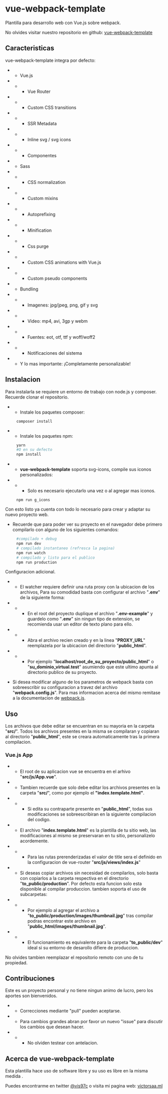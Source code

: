 # vue-webpack-template
Plantilla para desarrollo web con Vue.js sobre webpack.

No olvides visitar nuestro repositorio en github: [vue-webpack-template](https://github.com/vis97c/vue-webpack-template)

## Caracteristicas

vue-webpack-template integra por defecto:

- - Vue.js

- - - Vue Router

- - - Custom CSS transitions

- - - SSR Metadata

- - - Inline svg / svg icons

- - - Componentes

- - Sass

- - - CSS normalization

- - - Custom mixins

- - - Autoprefixing

- - - Minification

- - - Css purge

- - - Custom CSS animations with Vue.js

- - - Custom pseudo components 

- - Bundling

- - - Imagenes: jpg/jpeg, png, gif y svg

- - - Video: mp4, avi, 3gp y webm

- - - Fuentes: eot, otf, ttf y woff/woff2

- - - Notificaciones del sistema

- - Y lo mas importante: ¡Completamente personalizable!


## Instalacion

Para instalarla se requiere un entorno de trabajo con node.js y composer. Recuerde clonar el repositorio.

- - Instale los paquetes composer:

```
     composer install
```

- - Instale los paquetes npm:

```bash
     yarn
     #O en su defecto
     npm install
```

- - **vue-webpack-template** soporta svg-icons, compile sus iconos personalizados:

- - - Solo es necesario ejecutarlo una vez o al agregar mas iconos.

```
     npm run g_icons
```

Con esto listo ya cuenta con todo lo necesario para crear y adaptar su nuevo proyecto web.

- Recuerde que para poder ver su proyecto en el navegador debe primero compilarlo con alguno de los siguientes comandos:

```bash
     #compilado + debug
     npm run dev
     # compilado instantaneo (refresca la pagina)
     npm run watch
     # compilado y listo para el publico
     npm run production

```

Configuracion adicional.

- - El watcher requiere definir una ruta proxy con la ubicacion de los archivos, Para su comodidad basta con configurar el archivo "**.env**" de la siguiente forma:

- - - En el root del proyecto duplique el archivo "**.env-example**" y guardelo como "**.env**" sin ningun tipo de extension, se recomienda usar un editor de texto plano para ello.

- - - Abra el archivo recien creado y en la linea "**PROXY_URL**" reemplazela por la ubicacion del directorio "**public_html**".

- - - Por ejemplo "**localhost/root_de_su_proyecto/public_html**" o "**su_dominio_virtual.test**" asumiendo que este ultimo apunta al directorio publico de su proyecto.

- Si desea modificar alguno de los parametros de webpack basta con sobreescribir su configuracion a travez del archivo "**webpack.config.js**". Para mas informacion acerca del mismo remitase a la documentacion de [webpack.js](https://webpack.js.org/configuration/).

## Uso

Los archivos que debe editar se encuentran en su mayoria en la carpeta "**src/**". Todos los archivos presentes en la misma se compilaran y copiaran al directorio "**public_html**", este se creara automaticamente tras la primera compilacion.

### Vue.js App

- - El root de su aplicacion vue se encuentra en el arhivo "**src/js/App.vue**".

- - Tambien recuerde que solo debe editar los archivos presentes en la carpeta "**src/**", como por ejemplo el **"index.template.html"**.

- - - Si edita su contraparte presente en "**public_html**", todas sus modificaciones se sobreescribiran en la siguiente compilacion del codigo.

- - El archivo "**index.template.html**" es la plantilla de tu sitio web, las modificaciones al mismo se preservaran en tu sitio, personalizelo acordemente.

- - - Para las rutas prerenderizadas el valor de title sera el definido en la configuracion de vue-router "**src/js/views/index.js**"

- - Si deseas copiar archivos sin necesidad de compilarlos, solo basta con copiarlos a la carpeta respectiva en el directorio "**to_public/production**". Por defecto esta funcion solo esta disponible al compilar produccion. tambien soporta el uso de subcarpetas:

- - - Por ejemplo al agregar el archivo a "**to_public/production/images/thumbnail.jpg**" tras compilar podras encontrar este archivo en "**public_html/images/thumbnail.jpg**".

- - - El funcionamiento es equivalente para la carpeta "**to_public/dev**" ideal si su entorno de desarollo difiere de produccion.

No olvides tambien reemplazar el repositorio remoto con uno de tu propiedad.

## Contribuciones

Este es un proyecto personal y no tiene ningun animo de lucro, pero los aportes son bienvenidos.

- - Correcciones mediante "pull" pueden aceptarse.

- - Para cambios grandes abran por favor un nuevo "issue" para discutir los cambios que desean hacer.

- - - No olviden testear con antelacion.

## Acerca de vue-webpack-template

Esta plantilla hace uso de software libre y su uso es libre en la misma medida .  

Puedes encontrarme en twitter [@vis97c](https://twitter.com/vis97c) o visita mi pagina web: [victorsaa.ml](https://victorsaa.ml/)